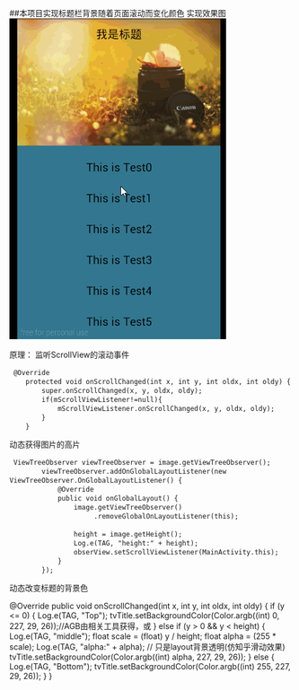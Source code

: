##本项目实现标题栏背景随着页面滚动而变化颜色
实现效果图
![icon](img/TitleBarChangeColor.gif)

原理：
监听ScrollView的滚动事件

	 @Override
	    protected void onScrollChanged(int x, int y, int oldx, int oldy) {
	        super.onScrollChanged(x, y, oldx, oldy);
	        if(mScrollViewListener!=null){
	            mScrollViewListener.onScrollChanged(x, y, oldx, oldy);
	        }
	    }

动态获得图片的高片

	 ViewTreeObserver viewTreeObserver = image.getViewTreeObserver();
	        viewTreeObserver.addOnGlobalLayoutListener(new ViewTreeObserver.OnGlobalLayoutListener() {
	            @Override
	            public void onGlobalLayout() {
	                image.getViewTreeObserver()
	                     .removeGlobalOnLayoutListener(this);
	
	                height = image.getHeight();
	                Log.e(TAG, "height:" + height);
	                obserView.setScrollViewListener(MainActivity.this);
	            }
	        });

动态改变标题的背景色

 @Override
    public void onScrollChanged(int x, int y, int oldx, int oldy) {
        if (y <= 0) {
            Log.e(TAG, "Top");
            tvTitle.setBackgroundColor(Color.argb((int) 0, 227, 29, 26));//AGB由相关工具获得，或
        } else if (y > 0 && y < height) {
            Log.e(TAG, "middle");
            float scale = (float) y / height;
            float alpha = (255 * scale);
            Log.e(TAG, "alpha:" + alpha);
            // 只是layout背景透明(仿知乎滑动效果)
            tvTitle.setBackgroundColor(Color.argb((int) alpha, 227, 29, 26));
        } else {
            Log.e(TAG, "Bottom");
            tvTitle.setBackgroundColor(Color.argb((int) 255, 227, 29, 26));
        }
    }